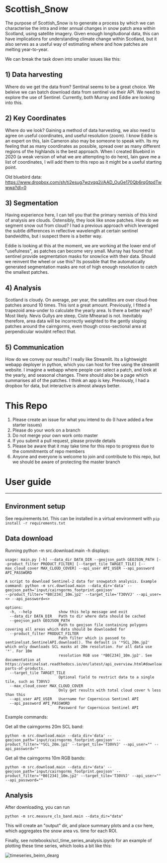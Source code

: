# Scottish_Snow

The purpose of Scottish_Snow is to generate a process by which we can characterise the intra and inter annual changes in snow patch area within Scotland, using satellite imagery. Given enough longitudional data, this can have implications for understanding climate change within Scotland, but it also serves as a useful way of estimating where and how patches are melting year-to-year.

We can break the task down into smaller issues like this:

## 1) Data harvesting

Where do we get the data from? Sentinal seems to be a great choice. We beleive we can batch download data from sentinel via their API. We need to explore the use of Sentinel. Currently, both Murray and Eddie are looking into this.

## 2) Key Coordinates

Where do we look? Gaining a method of data harvesting, we also need to agree on useful coordinates, and useful resolution (zoom). I know Eddie is an expert on this, Iain Cameron also may be someone to speak with. Its my feeling that as many coordinates as possible, spread over as many different regions of the highlands is the best approach. When I created Bluebird in 2020 (a weak version of what we are attempting to do here), Iain gave me a list of coordinates, I will add them to this repo as it might be a useful starting point.

Old bluebird data:
https://www.dropbox.com/sh/ti2esug7wzvqq2j/AAD_OuGe170Qb6rqGtpdTwwwa?dl=0

## 3) Segmentation

Having experience here, I can tell you that the primary nemisis of this kind of analysis are clouds. Ostensibly, they look like snow patches. How do we segment snow out from cloud? I had a previous approach which leveraged the subtle differences in reflective wavelength at certain sentinel bandwidths, but i suspect there is a better way. 

Eddie is looking at this at the moment, we are working at the lower end of "usefulness", as patches can become very small. Murray has found that sentinel provide segmentation masks for snow/ice with their data. Should we reinvent the wheel or use this? Its possible that the automatically generated segmentation masks are not of high enough resolution to catch the smallest patches.

## 4) Analysis

Scotland is cloudy. On average, per year, the satellites are over cloud-free patches around 10 times. This isnt a great amount. Previously, I fitted a trapezoid area-under to calculate the yearly area. Is there a better way? Most likely. Nevis Gullys are steep, Ciste Mhearad is not. Inevitably therefore, area data will be incorrectly weighted to the gently sloping patches around the cairngorms, even though cross-sectional area at perpendicular wouldnt reflect that.

## 5) Communication

How do we convey our results? I really like Streamlit. Its a lightweight webapp deployer in python, which you can host for free using the streamlit website. I imagine a webapp where people can select a patch, and look at the yearly, and seasonal changes. There should also be a page which summarises all of the patches. I think an app is key. Previously, I had a dropbox for data, but interactive is almost always better.

# This Repo

1) Please create an issue for what you intend to do (I have added a few starter issues)
2) Please do your work on a branch
3) Do not merge your own work onto master
4) If you submit a pull request, please provide details
5) Please be aware that it may take time for this repo to progress due to the commitments of repo members
6) Anyone and everyone is welcome to join and contribute to this repo, but we should be aware of protecting the master branch



# User guide
---

## Environment setup

See requirements.txt. This can be installed in a virtual environment with `pip install -r requirements.txt`


## Data download

Running python -m src.download.main -h displays:

	usage: main.py [-h] --data_dir DATA_DIR --geojson_path GEOJSON_PATH [--product_filter PRODUCT_FILTER] [--target_tile TARGET_TILE] [--max_cloud_cover MAX_CLOUD_COVER] --api_user API_USER --api_password API_PASSWORD
	
	A script to download Sentinel-2 data for snowpatch analysis. Example command: python -m src.download.main --data_dir='data' --geojson_path='input/cairngorms_footprint.geojson'
	--product_filter='*B0[234]_10m.jp2' --target_tile='T30VVJ' --api_user=<> --api_password=<>
	
	options:
	  -h, --help            show this help message and exit
	  --data_dir DATA_DIR   Path to dir where data should be cached
	  --geojson_path GEOJSON_PATH
	                        Path to geojson file containing polygons covering all areas which data should be downloaded for
	  --product_filter PRODUCT_FILTER
	                        Path filter which is passed to sentinelsat.SentinelAPI.download(). The default is '*SCL_20m.jp2' which only downloads SCL masks at 20m resolution. For all data use '*'. For 10m
	                        resolution RGB use '*B0[234]_10m.jp2'. See documentation at https://sentinelsat.readthedocs.io/en/latest/api_overview.html#downloading-parts-of-products.
	  --target_tile TARGET_TILE
	                        Optional field to restrict data to a single tile, such as T30VVJ
	  --max_cloud_cover MAX_CLOUD_COVER
	                        Only get results with total cloud cover % less than this
	  --api_user API_USER   Username for Copernicus Sentinel API
	  --api_password API_PASSWORD
	                        Password for Copernicus Sentinel API

Example commands:

Get all the cairngorms 20m SCL band:

	python -m src.download.main --data_dir='data' --geojson_path='input/cairngorms_footprint.geojson' --product_filter='*SCL_20m.jp2' --target_tile='T30VVJ' --api_user="" --api_password=""

Get all the cairngorms 10m RGB bands:

	python -m src.download.main --data_dir='data' --geojson_path='input/cairngorms_footprint.geojson' --product_filter='*B0[234]_10m.jp2' --target_tile='T30VVJ' --api_user="" --api_password=""



## Analysis

After downloading, you can run

	python -m src.measure_cls_band.main --data_dir="data"

This will create an "output" dir, and place summary plots and a csv here, which aggregates the snow area vs. time for each ROI.

Finally, see notebooks/scl\_time\_series\_analysis.ipynb for an example of plotting these time series, which looks a bit like this:

![timeseries_beinn_dearg](https://github.com/SimonFisher92/Scottish_Snow/assets/11088372/2c402240-73a5-401a-8968-8ec72298f8f3)


